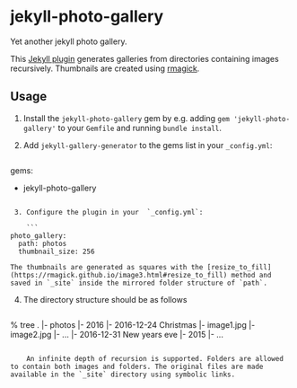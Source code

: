 # jekyll-photo-gallery
Yet another jekyll photo gallery.

This [Jekyll plugin](http://jekyllrb.com/docs/plugins/) generates galleries from directories containing images recursively. Thumbnails are created using [rmagick](http://rmagick.rubyforge.org/).

## Usage

 1. Install the `jekyll-photo-gallery` gem by e.g. adding `gem 'jekyll-photo-gallery'` to your `Gemfile` and running `bundle install`.

 2. Add `jekyll-gallery-generator` to the gems list in your `_config.yml`:

    ```
gems:
  - jekyll-photo-gallery
```

 3. Configure the plugin in your  `_config.yml`:

    ```
photo_gallery:
  path: photos
  thumbnail_size: 256
```
    
    The thumbnails are generated as squares with the [resize_to_fill](https://rmagick.github.io/image3.html#resize_to_fill) method and saved in `_site` inside the mirrored folder structure of `path`.

4. The directory structure should be as follows

    ```
% tree
.
|- photos
 |- 2016 
  |- 2016-12-24 Christmas
   |- image1.jpg
   |- image2.jpg
   |- ...
  |- 2016-12-31 New years eve
 |- 2015
  |- ...
```

    An infinite depth of recursion is supported. Folders are allowed to contain both images and folders. The original files are made available in the `_site` directory using symbolic links.
